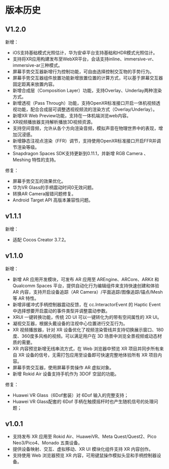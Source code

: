 # 版本历史

## V1.2.0

新增：

- iOS支持基础模式光照估计，华为安卓平台支持基础和HDR模式光照估计。
- 支持将XR应用构建发布至WebXR平台，会话支持inline、immersive-vr、immersive-ar三种模式。
- 屏幕手势交互器新增行为控制功能，可自由选择控制交互物的手势行为。
- 屏幕手势交互器组件放置功能新增放置位置的计算方式，可以基于屏幕交互器固定距离来放置内容。
- 新增合成层（Composition Layer）功能，支持Overlay、Underlay两种渲染方式。
- 新增透视（Pass Through）功能，支持OpenXR标准接口开启一体机视频透视功能，配合合成层可调整透视视频流的渲染方式（Overlay/Underlay）。
- 新增XR Web Preview功能，支持在一体机端浏览web内容。
- XR视频播放器支持解析播放3D视频资源。
- 支持空间音频，允许从各个方向渲染音频，模拟声音在物理世界中的表现，增加沉浸感。
- 新增静态注视点渲染（FFR）调节，支持使用OpenXR标准接口开启FFR并调节渲染等级。
- Snapdragon Spaces SDK支持更新到0.11.1，并新增 RGB Camera 、Meshing 特性的支持。

修复：

- 屏幕手势交互的效果优化。
- 华为VR Glass的手柄震动时间0无效问题。
- 转换AR Camera报错问题修复。
- Android Target API 高版本兼容性问题。

## v1.1.1

新增：

- 适配 Cocos Creator 3.7.2。

## v1.1.0

新增：

- 新增 AR 应用开发模块，可发布 AR 应用至 AREngine、ARCore、ARKit 和 Qualcomm Spaces 平台，提供自动化行为编辑组件来支持快速创建和体验 AR 内容，支持开启设备追踪（AR Camera）/平面追踪/图像追踪/锚点/Mesh 等 AR 特性。
- 新增非缓冲式手柄控制器震动反馈，在 cc.InteractorEvent 的 Haptic Event 中选择想要开启震动的事件类型并调整震动参数。
- XRUI 一键转换功能，传统 2D UI 可以一键转化为的带有空间属性的 XR UI。
- 凝视交互器，根据头戴设备的注视中心位置进行交互行为。
- XR 视频播放器，针对 XR 设备优化了视频渲染管线并支持切换展示窗口、180度、360度多风格的视频。可以满足用户在 3D 场景中浏览全景视频或动态材质的需要。
- XR 内容预览新增无线串流方式，在 Web 浏览器中预览 XR 项目并同步所有来自 XR 设备的信号，无需打包应用至设备即可快速完整地体验所有 XR 项目内容。
- 屏幕手势交互器，使用屏幕手势操作 AR 虚拟对象。
- 新增 Rokid Air 设备支持手机作为 3DOF 空鼠的功能。

修复：

- Huawei VR Glass（6Dof套装）对 6Dof 输入的完整支持；
- Huawei VR Glass配套的 6Dof 手柄在触摸摇杆时也产生随机信号的处理问题；

## v1.0.1

- 支持发布 XR 应用至 Rokid Air、HuaweiVR、Meta Quest/Quest2、Pico Neo3/Pico4、Monado 五类设备。
- 提供设备映射、交互、虚拟移动、XR UI 模块化组件支持 XR 内容创作。
- 支持使用 Web 浏览器预览 XR 内容，可用键鼠操作模拟头显和手柄控制器设备。
